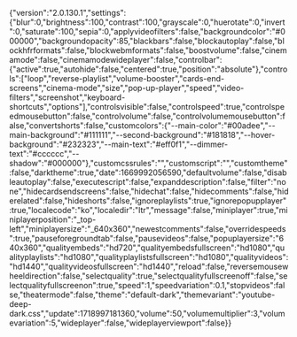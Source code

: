 {"version":"2.0.130.1","settings":{"blur":0,"brightness":100,"contrast":100,"grayscale":0,"huerotate":0,"invert":0,"saturate":100,"sepia":0,"applyvideofilters":false,"backgroundcolor":"#000000","backgroundopacity":85,"blackbars":false,"blockautoplay":false,"blockhfrformats":false,"blockwebmformats":false,"boostvolume":false,"cinemamode":false,"cinemamodewideplayer":false,"controlbar":{"active":true,"autohide":false,"centered":true,"position":"absolute"},"controls":["loop","reverse-playlist","volume-booster","cards-end-screens","cinema-mode","size","pop-up-player","speed","video-filters","screenshot","keyboard-shortcuts","options"],"controlsvisible":false,"controlspeed":true,"controlspeedmousebutton":false,"controlvolume":false,"controlvolumemousebutton":false,"convertshorts":false,"customcolors":{"--main-color":"#00adee","--main-background":"#111111","--second-background":"#181818","--hover-background":"#232323","--main-text":"#eff0f1","--dimmer-text":"#cccccc","--shadow":"#000000"},"customcssrules":"","customscript":"","customtheme":false,"darktheme":true,"date":1669992056590,"defaultvolume":false,"disableautoplay":false,"executescript":false,"expanddescription":false,"filter":"none","hidecardsendscreens":false,"hidechat":false,"hidecomments":false,"hiderelated":false,"hideshorts":false,"ignoreplaylists":true,"ignorepopupplayer":true,"localecode":"ko","localedir":"ltr","message":false,"miniplayer":true,"miniplayerposition":"_top-left","miniplayersize":"_640x360","newestcomments":false,"overridespeeds":true,"pauseforegroundtab":false,"pausevideos":false,"popuplayersize":"640x360","qualityembeds":"hd720","qualityembedsfullscreen":"hd1080","qualityplaylists":"hd1080","qualityplaylistsfullscreen":"hd1080","qualityvideos":"hd1440","qualityvideosfullscreen":"hd1440","reload":false,"reversemousewheeldirection":false,"selectquality":true,"selectqualityfullscreenoff":false,"selectqualityfullscreenon":true,"speed":1,"speedvariation":0.1,"stopvideos":false,"theatermode":false,"theme":"default-dark","themevariant":"youtube-deep-dark.css","update":1718997181360,"volume":50,"volumemultiplier":3,"volumevariation":5,"wideplayer":false,"wideplayerviewport":false}}
